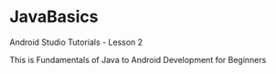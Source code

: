 # JavaBasics

Android Studio Tutorials - Lesson 2

This is Fundamentals of Java to Android Development for Beginners
